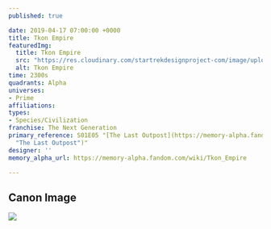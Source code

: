 ```yaml
---
published: true

date: 2019-04-17 07:00:00 +0000
title: Tkon Empire
featuredImg:
  title: Tkon Empire
  src: "https://res.cloudinary.com/startrekdesignproject-com/image/upload/v1555536035/Tkon.png"
  alt: Tkon Empire
time: 2300s
quadrants: Alpha
universes:
- Prime
affiliations:
types:
- Species/Civilization
franchise: The Next Generation
primary_reference: S01E05 "[The Last Outpost](https://memory-alpha.fandom.com/wiki/The_Last_Outpost
  "The Last Outpost")"
designer: ''
memory_alpha_url: https://memory-alpha.fandom.com/wiki/Tkon_Empire

---
```

## Canon Image

![](https://res.cloudinary.com/startrekdesignproject-com/image/upload/v1555536035/Tkon1.png)